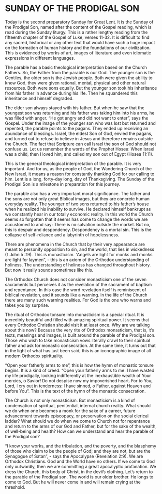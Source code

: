 # SUNDAY OF THE PRODIGAL SON

Today is the second preparatory Sunday for Great Lent. It is the Sunday of the Prodigal Son, named after the content of the Gospel reading, which is read during the Sunday liturgy. This is a rather lengthy reading from the fifteenth chapter of the Gospel of Luke, verses 11-32. It is difficult to find any sacred, historical or any other text that would have such a huge impact on the formation of human history and the foundations of our civilization. This is evidenced by works of art, images of literature and even idiomatic expressions in different languages.

The parable has a basic theological interpretation based on the Church Fathers. So, the Father from the parable is our God. The younger son is the Gentiles, the older son is the Jewish people. Both were given the ability to know God, they were given rational, mental, physical and other natural resources. Both were sons equally. But the younger son took his inheritance from his father in advance during his life. Then he squandered this inheritance and himself degraded.

The elder son always stayed with his father. But when he saw that the youngest son was returning and his father was taking him into his arms, he was filled with anger. “He got angry and did not want to enter”, says the Gospel. Under the image of the younger son who was lost but returned and repented, the parable points to the pagans. They ended up receiving an abundance of blessings. Israel, the eldest Son of God, envied the pagans, and turned out to refuse to believe in Jesus and therefore remains outside the Church. The fact that Scripture can call Israel the son of God should not confuse us. Let us remember the words of the Prophet Hosea: When Israel was a child, then I loved him, and called my son out of Egypt (Hosea 11:11).

This is the general theological interpretation of the parable. It is very important. And for us, as the people of God, the Wandering Church of the New Israel, it means a reason for constantly thanking God for our calling to him. Lent is a long, forty-day long, day of Thanksgiving. The Sunday of the Prodigal Son is a milestone in preparation for this journey.

The parable also has a very important moral significance. The father and the sons are not only great Biblical images, but they are concrete human everyday reality. The younger of two sons returned to his father’s house when he realized his inability to survive. He declared himself bankrupt as we constantly hear in our totally economic reality. In this world the Church seems so forgotten that it seems has come to change the words we are accustomed to and say: There is no salvation outside the market. But no, this is despair and despondency. Despondency is a mortal sin. This is the collapse of self-reliance and a labyrinth of hopelessness.

There are phenomena in the Church that by their very appearance are meant to personify opposition to sin, and the world, that lies in wickedness (1 John 5 :19). This is monasticism. “Angels are light for monks and monks are light for laymen”, - this is an axiom of the Orthodox understanding of holiness. The understanding of holiness has changed throughout history. But now it really sounds sometimes like this.

The Orthodox Church does not consider monasticism one of the seven sacraments but perceives it as the revelation of the sacrament of baptism and repentance. In this case the word revelation itself is reminiscent of biblical revelation, and it sounds like a warning. In the life of the Church there are many such warning realities. For God is the one who warns and takes you by surprise.

The ritual of Orthodox tonsure into monasticism is a special ritual. It is incredibly beautiful and filled with amazing spiritual power. It seems that every Orthodox Christian should visit it at least once. Why are we talking about this now? Because the very rite of Orthodox monasticism, that is, it’s texts, meanings and images, is built around the parable of the Prodigal son. Those who wish to take monasticism vows literally crawl to their spiritual father and ask for monastic consecration. At the same time, it turns out that in the light of what has just been said, this is an iconographic image of all modern Orthodox spirituality.

“Open your fatherly arms to me”, this is how the hymn of monastic tonsure begins. It is a kind of creed. “Open your fatherly arms to me. I have wasted my life prodigally, looking indifferently at the inexhaustible wealth of Your mercies, o Savior! Do not despise now my impoverished heart. For to You, Lord, I cry out in tenderness: I have sinned, o Father, against Heaven and before You”. This is the text of the hymn of the monastic consecration.

The Church is not only monasticism. But monasticism is a kind of condensation of spiritual, penitential, internal church reality. What should we do when one becomes a monk for the sake of a career, future advancement towards episcopacy, or preservation on the social clerical ladder? What should we do when we come to Church not for repentance and return to the arms of our God and Father, but for the sake of the wealth, of well-being and health? How can we understand and hear the parable of the Prodigal son?

“I know your works, and the tribulation, and the poverty, and the blasphemy of those who claim to be the people of God; and they are not, but are the Synagogue of Satan”, - says the Apocalypse (Revelation 2:9). We are Orthodox Christians. God and the World have no others. If we come to God only outwardly, then we are committing a great apocalyptic profanation. We dress the Church, this body of Christ, in the devil’s clothing. Let’s return to the parable of the Prodigal son. The world is our older brother. He longs to come to God. But he will never come in and will remain crying at the threshold.

